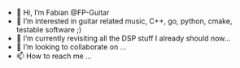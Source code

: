- 👋 Hi, I’m Fabian @FP-Guitar
- 👀 I’m interested in guitar related music, C++, go, python, cmake, testable software ;)
- 🌱 I’m currently revisiting all the DSP stuff I already should now...
- 💞️ I’m looking to collaborate on ...
- 📫 How to reach me ...

<!---
FP-Guitar/FP-Guitar is a ✨ special ✨ repository because its `README.md` (this file) appears on your GitHub profile.
You can click the Preview link to take a look at your changes.
--->
